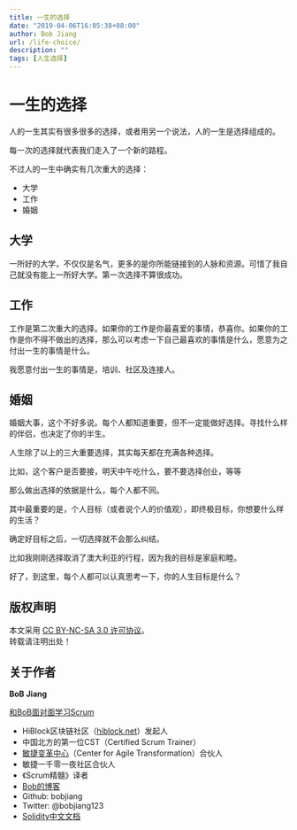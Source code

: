 ```yaml
---
title: 一生的选择
date: "2019-04-06T16:05:38+08:00"
author: Bob Jiang
url: /life-choice/
description: ""
tags: [人生选择]
---
```


# 一生的选择

人的一生其实有很多很多的选择，或者用另一个说法，人的一生是选择组成的。

每一次的选择就代表我们走入了一个新的路程。

不过人的一生中确实有几次重大的选择：

- 大学
- 工作
- 婚姻

## 大学
一所好的大学，不仅仅是名气，更多的是你所能链接到的人脉和资源。可惜了我自己就没有能上一所好大学。第一次选择不算很成功。

## 工作
工作是第二次重大的选择。如果你的工作是你最喜爱的事情，恭喜你。如果你的工作是你不得不做出的选择，那么可以考虑一下自己最喜欢的事情是什么，愿意为之付出一生的事情是什么。

我愿意付出一生的事情是，培训、社区及连接人。

## 婚姻
婚姻大事，这个不好多说。每个人都知道重要，但不一定能做好选择。寻找什么样的伴侣，也决定了你的半生。

人生除了以上的三大重要选择，其实每天都在充满各种选择。

比如，这个客户是否要接，明天中午吃什么，要不要选择创业，等等

那么做出选择的依据是什么，每个人都不同。

其中最重要的是，个人目标（或者说个人的价值观），即终极目标，你想要什么样的生活？

确定好目标之后，一切选择就不会那么纠结。

比如我刚刚选择取消了澳大利亚的行程，因为我的目标是家庭和睦。

好了，到这里，每个人都可以认真思考一下，你的人生目标是什么？

## 版权声明

本文采用 [CC BY-NC-SA 3.0 许可协议](https://creativecommons.org/licenses/by-nc-sa/3.0/deed.zh)。  
转载请注明出处！

## 关于作者

**BoB Jiang**

[和BoB面对面学习Scrum](https://appmopev1px9533.h5.xiaoeknow.com/homepage) 

- HiBlock区块链社区（[hiblock.net](https://hiblock.net)）发起人  
- 中国北方的第一位CST（Certified Scrum Trainer）  
- [敏捷变革中心](https://www.c4at.cn/)（Center for Agile Transformation）合伙人  
- 敏捷一千零一夜社区合伙人  
- 《Scrum精髓》译者
- [Bob的博客](http://www.bobjiang.com)
- Github: bobjiang
- Twitter: @bobjiang123
- [Solidity中文文档](https://solidity-cn.readthedocs.io/zh/develop/)